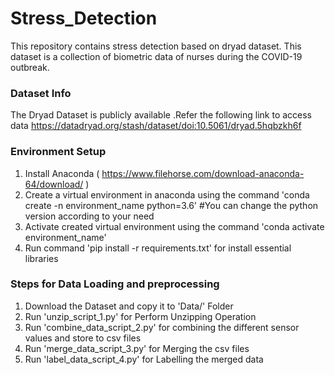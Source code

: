 # Stress_Detection

This repository contains stress detection  based on dryad dataset.  This dataset is a collection of biometric data of nurses during the COVID-19 outbreak. 

### Dataset Info
The Dryad Dataset is publicly available .Refer the following link to access data
https://datadryad.org/stash/dataset/doi:10.5061/dryad.5hqbzkh6f

### Environment Setup
1) Install Anaconda ( https://www.filehorse.com/download-anaconda-64/download/ )
2) Create a virtual environment in anaconda using the command 'conda create -n environment_name python=3.6'  #You can change the python version according to your need
3) Activate created virtual environment using the command 'conda activate environment_name'
4) Run command 'pip install -r requirements.txt' for install essential libraries



### Steps for Data Loading and  preprocessing
1) Download the Dataset and copy it to 'Data/' Folder
2) Run 'unzip_script_1.py' for Perform Unzipping Operation
3) Run 'combine_data_script_2.py' for combining the different sensor values and store to csv files
4) Run 'merge_data_script_3.py' for Merging the csv files
5) Run 'label_data_script_4.py' for Labelling the merged data
